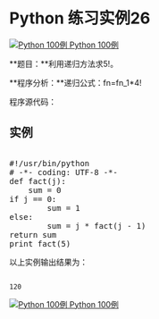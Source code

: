 Python 练习实例26
=============

 [![Python 100例](../images/up.gif)
 Python 100例](python-100-examples.html)


 **题目：**利用递归方法求5!。

 **程序分析：**递归公式：fn=fn\_1*4! 

 程序源代码：

  实例
--

 <pre>

#!/usr/bin/python
# -*- coding: UTF-8 -*-
def fact(j):
    sum = 0
if j == 0:
        sum = 1
else:
        sum = j * fact(j - 1)
return sum
print fact(5)
</pre>

 以上实例输出结果为：

 
```

120

```

[![Python 100例](../images/up.gif)
 Python 100例](python-100-examples.html)